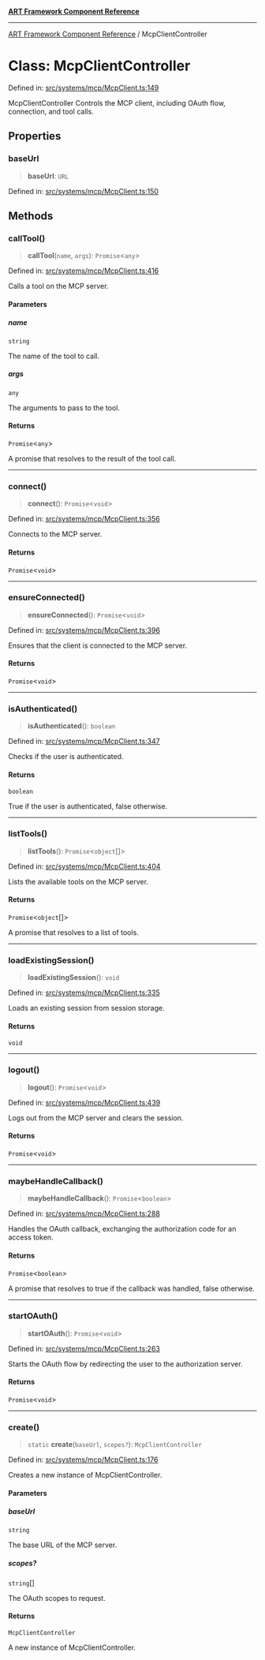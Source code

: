 [**ART Framework Component Reference**](../README.md)

***

[ART Framework Component Reference](../README.md) / McpClientController

# Class: McpClientController

Defined in: [src/systems/mcp/McpClient.ts:149](https://github.com/hashangit/ART/blob/e4c184bd9ffa5ef078ee6a88704f24584b173411/src/systems/mcp/McpClient.ts#L149)

McpClientController
Controls the MCP client, including OAuth flow, connection, and tool calls.

## Properties

### baseUrl

> **baseUrl**: `URL`

Defined in: [src/systems/mcp/McpClient.ts:150](https://github.com/hashangit/ART/blob/e4c184bd9ffa5ef078ee6a88704f24584b173411/src/systems/mcp/McpClient.ts#L150)

## Methods

### callTool()

> **callTool**(`name`, `args`): `Promise`\<`any`\>

Defined in: [src/systems/mcp/McpClient.ts:416](https://github.com/hashangit/ART/blob/e4c184bd9ffa5ef078ee6a88704f24584b173411/src/systems/mcp/McpClient.ts#L416)

Calls a tool on the MCP server.

#### Parameters

##### name

`string`

The name of the tool to call.

##### args

`any`

The arguments to pass to the tool.

#### Returns

`Promise`\<`any`\>

A promise that resolves to the result of the tool call.

***

### connect()

> **connect**(): `Promise`\<`void`\>

Defined in: [src/systems/mcp/McpClient.ts:356](https://github.com/hashangit/ART/blob/e4c184bd9ffa5ef078ee6a88704f24584b173411/src/systems/mcp/McpClient.ts#L356)

Connects to the MCP server.

#### Returns

`Promise`\<`void`\>

***

### ensureConnected()

> **ensureConnected**(): `Promise`\<`void`\>

Defined in: [src/systems/mcp/McpClient.ts:396](https://github.com/hashangit/ART/blob/e4c184bd9ffa5ef078ee6a88704f24584b173411/src/systems/mcp/McpClient.ts#L396)

Ensures that the client is connected to the MCP server.

#### Returns

`Promise`\<`void`\>

***

### isAuthenticated()

> **isAuthenticated**(): `boolean`

Defined in: [src/systems/mcp/McpClient.ts:347](https://github.com/hashangit/ART/blob/e4c184bd9ffa5ef078ee6a88704f24584b173411/src/systems/mcp/McpClient.ts#L347)

Checks if the user is authenticated.

#### Returns

`boolean`

True if the user is authenticated, false otherwise.

***

### listTools()

> **listTools**(): `Promise`\<`object`[]\>

Defined in: [src/systems/mcp/McpClient.ts:404](https://github.com/hashangit/ART/blob/e4c184bd9ffa5ef078ee6a88704f24584b173411/src/systems/mcp/McpClient.ts#L404)

Lists the available tools on the MCP server.

#### Returns

`Promise`\<`object`[]\>

A promise that resolves to a list of tools.

***

### loadExistingSession()

> **loadExistingSession**(): `void`

Defined in: [src/systems/mcp/McpClient.ts:335](https://github.com/hashangit/ART/blob/e4c184bd9ffa5ef078ee6a88704f24584b173411/src/systems/mcp/McpClient.ts#L335)

Loads an existing session from session storage.

#### Returns

`void`

***

### logout()

> **logout**(): `Promise`\<`void`\>

Defined in: [src/systems/mcp/McpClient.ts:439](https://github.com/hashangit/ART/blob/e4c184bd9ffa5ef078ee6a88704f24584b173411/src/systems/mcp/McpClient.ts#L439)

Logs out from the MCP server and clears the session.

#### Returns

`Promise`\<`void`\>

***

### maybeHandleCallback()

> **maybeHandleCallback**(): `Promise`\<`boolean`\>

Defined in: [src/systems/mcp/McpClient.ts:288](https://github.com/hashangit/ART/blob/e4c184bd9ffa5ef078ee6a88704f24584b173411/src/systems/mcp/McpClient.ts#L288)

Handles the OAuth callback, exchanging the authorization code for an access token.

#### Returns

`Promise`\<`boolean`\>

A promise that resolves to true if the callback was handled, false otherwise.

***

### startOAuth()

> **startOAuth**(): `Promise`\<`void`\>

Defined in: [src/systems/mcp/McpClient.ts:263](https://github.com/hashangit/ART/blob/e4c184bd9ffa5ef078ee6a88704f24584b173411/src/systems/mcp/McpClient.ts#L263)

Starts the OAuth flow by redirecting the user to the authorization server.

#### Returns

`Promise`\<`void`\>

***

### create()

> `static` **create**(`baseUrl`, `scopes?`): `McpClientController`

Defined in: [src/systems/mcp/McpClient.ts:176](https://github.com/hashangit/ART/blob/e4c184bd9ffa5ef078ee6a88704f24584b173411/src/systems/mcp/McpClient.ts#L176)

Creates a new instance of McpClientController.

#### Parameters

##### baseUrl

`string`

The base URL of the MCP server.

##### scopes?

`string`[]

The OAuth scopes to request.

#### Returns

`McpClientController`

A new instance of McpClientController.
